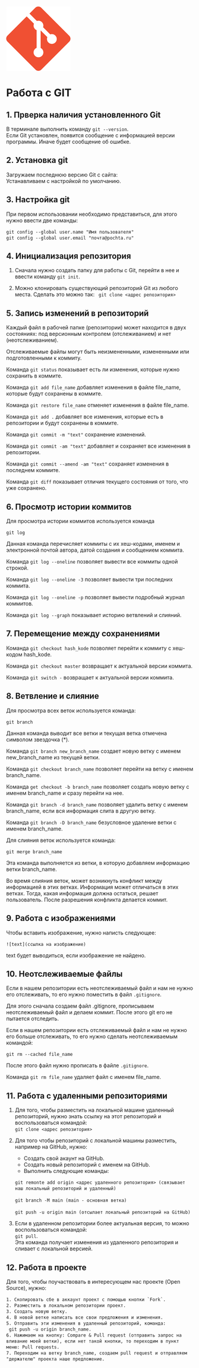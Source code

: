 ![Логотип](git-logo.png)
# Работа с GIT

## 1. Прверка наличия установленного Git

В терминале выполнить команду `git --version`.  
Если Git установлен, появится сообщение с информацией версии программы. Иначе будет сообщение об ошибке.

## 2. Установка git

Загружаем последнюю версию Git c сайта:   
Устанавливаем с настройкой по умолчанию. 

## 3. Настройка git

При первом использовании необходимо представиться, для этого нужно ввести две команды: 
```
git config --global user.name "Имя пользователя" 
git config --global user.email "почта@pochta.ru"
```

## 4. Инициализация репозитория

1. Сначала нужно создать папку  для работы с Git, перейти в нее и ввести команду 
 `git init`.

2. Можно клонировать существующий репозиторий Git из любого места. Сделать это можно так:
` git clone <адрес репозитория>`

## 5. Запись изменений в репозиторий

Каждый файл в рабочей папке (репозитории) может находится
 в двух состояниях: под версионным контролем (отслеживанием) и нет (неотслеживанием).

 Отслеживаемые файлы могут быть неизмененными, измененными или подготовленными к коммиту.

Команда `git status` показывает есть ли изменения, которые нужно сохранить в коммите.

Команда `git add file_name` добавляет изменения в файле file_name, которые будут сохранены в коммите.

Команда `git restore file_name` отменяет изменения в файле file_name.

Команда `git add .` добавляет все изменения, которые есть в репозитории и будут сохранены в коммите.

Команда `git commit -m "text"` сохранение изменений.

Команда `git commit -am "text"` добавляет и сохраняет все изменения в репозитории. 

Команда `git commit --amend -am "text"` сохраняет изменения в последнем коммите. 

Команда `git diff` показывает отличия текущего состояния от того, что уже сохранено.

## 6. Просмотр истории коммитов

Для просмотра истории коммитов используется команда 
``` 
git log 
```
Данная команда перечисляет коммиты с их хеш-кодами, именем и электронной почтой автора, датой создания и сообщением коммита.

Команда `git log --oneline` позволяет вывести все коммиты одной строкой.

Команда `git log --oneline -3` позволяет вывести три последних коммита.

Команда `git log --oneline -p` позволяет вывести подробный журнал коммитов.

Команда `git log --graph` показывает историю ветвлений и слияний.

## 7. Перемещение между сохранениями 

Команда `git checkout hash_kode` позволяет перейти к коммиту с хеш-кодом hash_kode. 

Команда `git checkout master` возвращает к актуальной версии коммита.

Команда `git switch -` возвращает к актуальной версии коммита.

## 8. Ветвление и слияние

Для просмотра  всех веток используется команда:
```
git branch
```
Данная команда выводит все ветки и текущая ветка отмечена символом звездочка (*).

Команда `git branch new_branch_name` создает новую ветку с именем new_branch_name из текущей ветки.

Команда `git checkout branch_name` позволяет перейти на ветку с именем branch_name.

Команда `get checkout -b branch_name` позволяет создать новую ветку с именем branch_name и сразу перейти на нее.

Команда `git branch -d branch_name` позволяет удалить ветку с именем branch_name, если вся информация слита в другую ветку.

Команда `git branch -D branch_name` безусловное удаление ветки с именем branch_name.

Для слияния веток используется команда:
```
git merge branch_name
```
Эта команда выполняется из ветки, в которую добавляем информацию ветки branch_name.

Во время слияния веток, может возникнуть конфликт между информацией в этих ветках. Информация может отличаться в этих ветках. Тогда, какая информация должна остаться, решает пользователь. После разрешения конфликта делается коммит.

## 9. Работа с изображениями

Чтобы вставить изображение, нужно написть следующее: 
```
![text](ссылка на изображение)
```
text будет выводиться, если изображение не найдено.

## 10. Неотслеживаемые файлы

Если  в нашем репозитории есть неотслеживаемый файл и нам не нужно его отслеживать, то его нужно поместить в файл `.gitignore`.  

Для этого сначала создаем файл .gitignore, прописываем неотслеживаемый файл и делаем коммит. После этого git его не пытается отследить.

Если  в нашем репозитории есть отслеживаемый файл и нам не нужно его больше отслеживать, то его нужно сделать неотслеживаемым командой:
```
git rm --cached file_name
```
После этого файл нужно прописать в файле `.gitignore`.  

Команда `git rm file_name` удаляет файл с именем file_name.

## 11. Работа с удаленными репозиториями

1. Для того, чтобы разместить на локальной машине удаленный репозиторий, нужно знать ссылку на этот репозиторий и воспользоваться командой:  
`git clone <адрес репозитория>`

2. Для того чтобы репозиторий с локальной машины разместить, например на GitHub, нужно:

    * Создать свой акаунт на GitHub.
    * Cоздать новый репозиторий с именем на GitHub.
    * Выполнить следующие команды:
    ```
    git remonte add origin <адрес удаленного репозитория> (связывает наш локальный репозиторий и удаленный)

    git branch -M main (main - основная ветка)

    git push -u origin main (отсылает локальный репозиторий на GitHub)
    ```
3. Если в удаленном репозитории более актуальная версия, то можно воспользоваться командой:  
`git pull`.  
 Эта команда получает изменения из удаленного репозитория и сливает с локальной версией.

## 12. Работа в проекте

Для того, чтобы поучаствовать в интересующем нас проекте (Open Source), нужно:

    1. Скопировать сбе в аккаунт проект с помощью кнопки `Fork`. 
    2. Разместить в локальном репозитории проект.
    3. Создать новую ветку.
    4. В новой ветке написать все свои предложения и изменения.
    5. Отправить эти изменения в удаленный репозиторий, команда: 
     git push -u origin branch_name.
    6. Нажимаем на кнопку: Compare & Pull request (отправить запрос на вливание моей ветки), если нет такой кнопки, то переходим в пункт меню: Pull requests.
    7. Переходим на ветку branch_name, создаем pull request и отправляем "держателю" проекта наше предложение.


